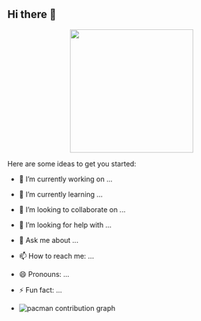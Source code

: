 ## Hi there 👋

<div align="center">
  <img height="250" src="https://gifdb.com/images/high/shanks-one-piece-hats-off-laughing-loud-71ttils8miq3hxk1.webp"  />
</div>

Here are some ideas to get you started:

- 🔭 I’m currently working on ...
- 🌱 I’m currently learning ...
- 👯 I’m looking to collaborate on ...
- 🤔 I’m looking for help with ...
- 💬 Ask me about ...
- 📫 How to reach me: ...
- 😄 Pronouns: ...
- ⚡ Fun fact: ...

- <picture>
  <source media="(prefers-color-scheme: dark)" srcset="https://raw.githubusercontent.com/nico91170/nico91170/output/pacman-contribution-graph-dark.svg">
  <source media="(prefers-color-scheme: light)" srcset="https://raw.githubusercontent.com/nico91170/nico91170/output/pacman-contribution-graph.svg">
  <img alt="pacman contribution graph" src="https://raw.githubusercontent.com/nico91170/nico91170/output/pacman-contribution-graph.svg">
</picture>
